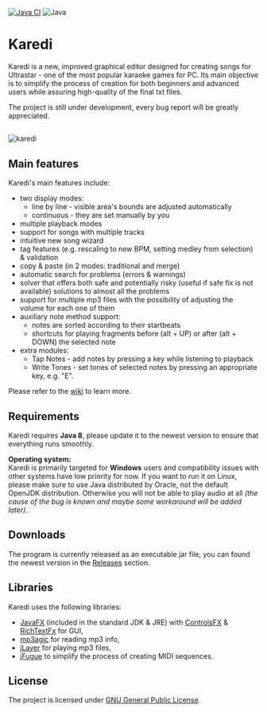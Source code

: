 [![Java CI](https://github.com/Nianna/Karedi/actions/workflows/maven.yml/badge.svg?branch=master)](https://github.com/Nianna/Karedi/actions/workflows/maven.yml)
![Java](https://img.shields.io/badge/Java-8-b07219)

# Karedi

Karedi is a new, improved graphical editor designed for creating songs for Ultrastar - one of the most popular karaoke games for PC.
Its main objective is to simplify the process of creation for both beginners and advanced users while assuring high-quality of the final txt files.

The project is still under development, every bug report will be greatly appreciated.
##

![karedi](https://github.com/Nianna/Karedi/assets/31940002/568093fb-43cd-4c1e-b8a7-69f188d7e9c2)


## Main features
Karedi's main features include:
  * two display modes:
     * line by line - visible area's bounds are adjusted automatically
     * continuous - they are set manually by you
  * multiple playback modes
  * support for songs with multiple tracks
  * intuitive new song wizard
  * tag features (e.g. rescaling to new BPM, setting medley from selection) & validation
  * copy & paste (in 2 modes: traditional and merge)
  * automatic search for problems (errors & warnings)
  * solver that offers both safe and potentially risky (useful if safe fix is not available) solutions to almost all the problems
  * support for multiple mp3 files with the possibility of adjusting the volume for each one of them
  * auxiliary note method support:
      * notes are sorted according to their startbeats
      * shortcuts for playing fragments before (alt + UP) or after (alt + DOWN) the selected note
  * extra modules:
      * Tap Notes - add notes by pressing a key while listening to playback
      * Write Tones - set tones of selected notes by pressing an appropriate key, e.g. "E".
      
Please refer to the [wiki](https://github.com/Nianna/Karedi/wiki) to learn more.

## Requirements

Karedi requires <b>Java 8</b>, please update it to the newest version to ensure that everything runs smoothly.

<b>Operating system:</b>
<br>
  Karedi is primarily targeted for <b>Windows</b> users and compatibility issues with other systems have low priority for now.
If you want to run it on Linux, please make sure to use Java distributed by Oracle, not the default OpenJDK distribution. Otherwise you will not be able to play audio at all <i>(the cause of the bug is known and maybe some workaround will be added later)</i>.

## Downloads

The program is currently released as an executable jar file, you can found the newest version in the [Releases](https://github.com/Nianna/Karedi/releases/latest) section.

## Libraries

Karedi uses the following libraries:
* [JavaFX](http://www.oracle.com/technetwork/java/javase/overview/javafx-overview-2158620.html) (included in the standard JDK & JRE) with [ControlsFX](http://fxexperience.com/controlsfx/) & [RichTextFx](https://github.com/TomasMikula/RichTextFX) for GUI,
* [mp3agic](https://github.com/mpatric/mp3agic) for reading mp3 info,
* [jLayer](http://www.javazoom.net/javalayer/javalayer.html) for playing mp3 files,
* [jFugue](http://www.jfugue.org) to simplify the process of creating MIDI sequences.

## License

The project is licensed under [GNU General Public License](https://www.gnu.org/licenses/gpl-3.0.en.html).
